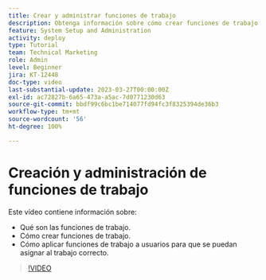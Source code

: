 ```yaml
---
title: Crear y administrar funciones de trabajo
description: Obtenga información sobre cómo crear funciones de trabajo y asociarlas a usuarios para mejorar las asignaciones.
feature: System Setup and Administration
activity: deploy
type: Tutorial
team: Technical Marketing
role: Admin
level: Beginner
jira: KT-12448
doc-type: video
last-substantial-update: 2023-03-27T00:00:00Z
exl-id: ac72827b-6a65-473a-a5ac-7d0771230d63
source-git-commit: bbdf99c6bc1be714077fd94fc3f8325394de36b3
workflow-type: tm+mt
source-wordcount: '56'
ht-degree: 100%

---
```


# Creación y administración de funciones de trabajo

Este vídeo contiene información sobre:

* Qué son las funciones de trabajo.
* Cómo crear funciones de trabajo.
* Cómo aplicar funciones de trabajo a usuarios para que se puedan asignar al trabajo correcto.

>[!VIDEO](https://video.tv.adobe.com/v/3416966/?quality=12&learn=on&enablevpops=1)
